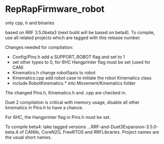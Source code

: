 # RepRapFirmware_robot
only cpp, h and binaries

based on RRF 3.5.0beta3 (next build will be based on beta4). To compile, use all related projects which are tagged with this release number.

Changes needed for compilation:
- Config/Pins.h add a SUPPORT_ROBOT flag and set to 1
- set other types to 0, for 6HC Hangprinter flag must be set (used for CAN)
- Kinematics.h change robot5axis to robot
- Kinematics.cpp add robot case to initiate the robot Kinematics class
- include RobotKinematics.* into Movement/Kinematics folder

The changed Pins.h, Kinematics.h and .cpp are checked in.

Duet 2 compilation is critical with memory usage, disable all other kinematics in Pins.h to have a chance.

For 6HC, the Hangprinter flag in Pins.h must be set.

To compile beta4: take tagged versions ...RRF-and-Duet3Expansion-3.5.0-beta.4 of CANlib, CoreN2G, FreeRTOS and RRFLibraries. Project names are the usual short names.
